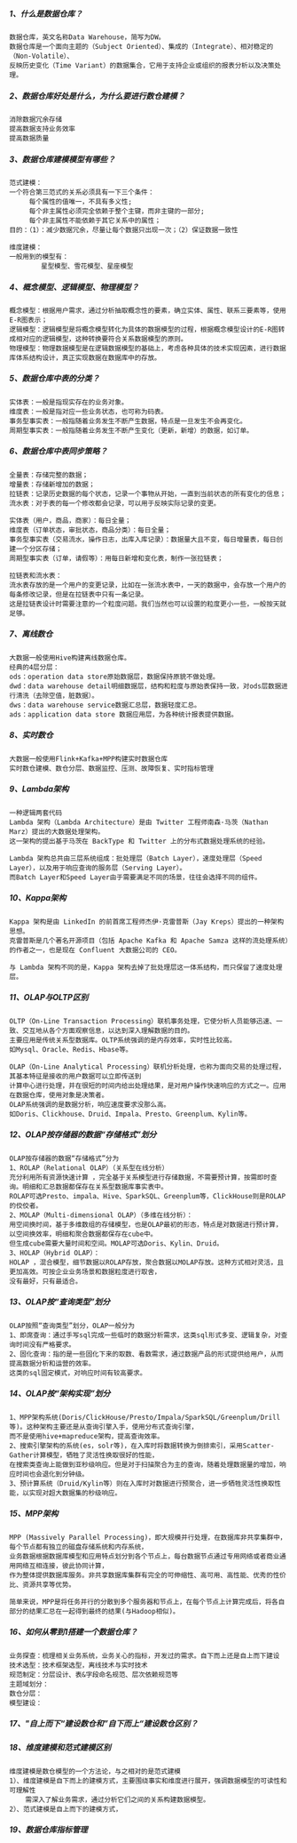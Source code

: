 
##### 1、什么是数据仓库？
    数据仓库，英文名称Data Warehouse，简写为DW。
    数据仓库是一个面向主题的（Subject Oriented）、集成的（Integrate）、相对稳定的（Non-Volatile）、
    反映历史变化（Time Variant）的数据集合，它用于支持企业或组织的报表分析以及决策处理。

##### 2、数据仓库好处是什么，为什么要进行数仓建模？
    消除数据冗余存储
    提高数据支持业务效率
    提高数据质量

##### 3、数据仓库建模模型有哪些？
    范式建模：
    一个符合第三范式的关系必须具有一下三个条件：
         每个属性的值唯一，不具有多义性;
         每个非主属性必须完全依赖于整个主键，而非主键的一部分;
         每个非主属性不能依赖于其它关系中的属性；   
    目的：（1）：减少数据冗余，尽量让每个数据只出现一次；（2）保证数据一致性
         
    维度建模：
    一般用到的模型有：
            星型模型、雪花模型、星座模型

##### 4、概念模型、逻辑模型、物理模型？
    概念模型：根据用户需求，通过分析抽取概念性的要素，确立实体、属性、联系三要素等，使用E-R图表示；
    逻辑模型：逻辑模型是将概念模型转化为具体的数据模型的过程，根据概念模型设计的E-R图转成相对应的逻辑模型，这种转换要符合关系数据模型的原则。
    物理模型：物理数据模型是在逻辑数据模型的基础上，考虑各种具体的技术实现因素，进行数据库体系结构设计，真正实现数据在数据库中的存放。

##### 5、数据仓库中表的分类？
    实体表：一般是指现实存在的业务对象。
    维度表：一般是指对应一些业务状态，也可称为码表。
    事务型事实表：一般指随着业务发生不断产生数据，特点是一旦发生不会再变化。
    周期型事实表：一般指随着业务发生不断产生变化（更新，新增）的数据，如订单。

##### 6、数据仓库中表同步策略？
    全量表：存储完整的数据；
    增量表：存储新增加的数据；
    拉链表：记录历史数据的每个状态，记录一个事物从开始，一直到当前状态的所有变化的信息；
    流水表：对于表的每一个修改都会记录，可以用于反映实际记录的变更。
    
    实体表（用户，商品，商家）：每日全量；
    维度表（订单状态，审批状态，商品分类）：每日全量；
    事务型事实表（交易流水，操作日志，出库入库记录）：数据量大且不变，每日增量表，每日创建一个分区存储；
    周期型事实表（订单，请假等）：用每日新增和变化表，制作一张拉链表；
    
    拉链表和流水表：
    流水表存放的是一个用户的变更记录，比如在一张流水表中，一天的数据中，会存放一个用户的每条修改记录，但是在拉链表中只有一条记录。
    这是拉链表设计时需要注意的一个粒度问题。我们当然也可以设置的粒度更小一些，一般按天就足够。

##### 7、离线数仓
    大数据一般使用Hive构建离线数据仓库。
    经典的4层分层：
    ods：operation data store原始数据层，数据保持原貌不做处理。
    dwd：data warehouse detail明细数据层，结构和粒度与原始表保持一致，对ods层数据进行清洗（去除空值，脏数据）。
    dws：data warehouse service数据汇总层，数据轻度汇总。
    ads：application data store 数据应用层，为各种统计报表提供数据。

##### 8、实时数仓
    大数据一般使用Flink+Kafka+MPP构建实时数据仓库
    实时数仓建模、数仓分层、数据监控、压测、故障恢复、实时指标管理


##### 9、Lambda架构
    一种逻辑两套代码
    Lambda 架构（Lambda Architecture）是由 Twitter 工程师南森·马茨（Nathan Marz）提出的大数据处理架构。
    这一架构的提出基于马茨在 BackType 和 Twitter 上的分布式数据处理系统的经验。
    
    Lambda 架构总共由三层系统组成：批处理层（Batch Layer），速度处理层（Speed Layer），以及用于响应查询的服务层（Serving Layer）。
    而Batch Layer和Speed Layer由于需要满足不同的场景，往往会选择不同的组件。

##### 10、Kappa架构
    Kappa 架构是由 LinkedIn 的前首席工程师杰伊·克雷普斯（Jay Kreps）提出的一种架构思想。
    克雷普斯是几个著名开源项目（包括 Apache Kafka 和 Apache Samza 这样的流处理系统）的作者之一，也是现在 Confluent 大数据公司的 CEO。
    
    与 Lambda 架构不同的是，Kappa 架构去掉了批处理层这一体系结构，而只保留了速度处理层。

##### 11、OLAP与OLTP区别
    OLTP（On-Line Transaction Processing）联机事务处理，它使分析人员能够迅速、一致、交互地从各个方面观察信息，以达到深入理解数据的目的。
    主要应用是传统关系型数据库。OLTP系统强调的是内存效率，实时性比较高。 
    如Mysql、Oracle、Redis、Hbase等。

    OLAP（On-Line Analytical Processing）联机分析处理，也称为面向交易的处理过程，其基本特征是接收的用户数据可以立即传送到
    计算中心进行处理，并在很短的时间内给出处理结果，是对用户操作快速响应的方式之一。应用在数据仓库，使用对象是决策者。
    OLAP系统强调的是数据分析，响应速度要求没那么高。
    如Doris、Clickhouse、Druid、Impala、Presto、Greenplum、Kylin等。

##### 12、OLAP按存储器的数据“存储格式”划分
    OLAP按存储器的数据“存储格式”分为
    1、ROLAP（Relational OLAP）（关系型在线分析）
    充分利用所有资源快速计算 ，完全基于关系模型进行存储数据，不需要预计算，按需即时查询。明细和汇总数据都保存在关系型数据库事实表中。
    ROLAP可选Presto、impala、Hive、SparkSQL、Greenplum等，ClickHouse则是ROLAP的佼佼者。
    2、MOLAP（Multi-dimensional OLAP）（多维在线分析）：
    用空间换时间，基于多维数组的存储模型，也是OLAP最初的形态，特点是对数据进行预计算，以空间换效率，明细和聚合数据都保存在cube中。
    但生成cube需要大量时间和空间。MOLAP可选Doris、Kylin、Druid。
    3、HOLAP（Hybrid OLAP）：
    HOLAP ，混合模型，细节数据以ROLAP存放，聚合数据以MOLAP存放。这种方式相对灵活，且更加高效。可按企业业务场景和数据粒度进行取舍，
    没有最好，只有最适合。

##### 13、OLAP按“查询类型”划分
    OLAP按照“查询类型”划分，OLAP一般分为
    1、即席查询：通过手写sql完成一些临时的数据分析需求，这类sql形式多变、逻辑复杂，对查询时间没有严格要求。
    2、固化查询：指的是一些固化下来的取数、看数需求，通过数据产品的形式提供给用户，从而提高数据分析和运营的效率。
    这类的sql固定模式，对响应时间有较高要求。

##### 14、OLAP按“架构实现”划分
    1、MPP架构系统(Doris/ClickHouse/Presto/Impala/SparkSQL/Greenplum/Drill等)。这种架构主要还是从查询引擎入手，使用分布式查询引擎，
    而不是使用hive+mapreduce架构，提高查询效率。
    2、搜索引擎架构的系统(es，solr等)，在入库时将数据转换为倒排索引，采用Scatter-Gather计算模型，牺牲了灵活性换取很好的性能，
    在搜索类查询上能做到亚秒级响应。但是对于扫描聚合为主的查询，随着处理数据量的增加，响应时间也会退化到分钟级。
    3、预计算系统（Druid/Kylin等）则在入库时对数据进行预聚合，进一步牺牲灵活性换取性能，以实现对超大数据集的秒级响应。

##### 15、MPP架构
    MPP (Massively Parallel Processing)，即大规模并行处理，在数据库非共享集群中，每个节点都有独立的磁盘存储系统和内存系统，
    业务数据根据数据库模型和应用特点划分到各个节点上，每台数据节点通过专用网络或者商业通用网络互相连接，彼此协同计算，
    作为整体提供数据库服务。非共享数据库集群有完全的可伸缩性、高可用、高性能、优秀的性价比、资源共享等优势。
    
    简单来说，MPP是将任务并行的分散到多个服务器和节点上，在每个节点上计算完成后，将各自部分的结果汇总在一起得到最终的结果(与Hadoop相似)。

##### 16、如何从零到1搭建一个数据仓库？
    业务探查：梳理相关业务系统，业务关心的指标，开发过的需求。自下而上还是自上而下建设
    技术选型：技术框架选型，离线技术与实时技术
    规范制定：分层设计、表&字段命名规范、层次依赖规范等
    主题域划分：
    数仓分层：
    模型建设：


##### 17、"自上而下“建设数仓和”自下而上“建设数仓区别？



##### 18、维度建模和范式建模区别
    维度建模是数仓模型的一个方法论，与之相对的是范式建模
    1）、维度建模是自下而上的建模方式，主要围绕事实和维度进行展开，强调数据模型的可读性和可理解性
        需深入了解业务需求，通过分析它们之间的关系构建数据模型。
    2）、范式建模是自上而下的建模方式，


##### 19、数据仓库指标管理








